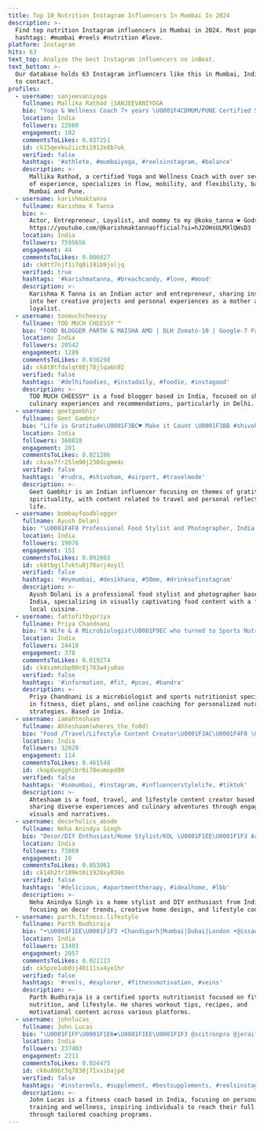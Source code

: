 ```yaml
---
title: Top 10 Nutrition Instagram Influencers In Mumbai In 2024
description: >-
  Find top nutrition Instagram influencers in Mumbai in 2024. Most popular
  hashtags: #mumbai #reels #nutrition #love.
platform: Instagram
hits: 63
text_top: Analyze the best Instagram influencers on inBeat.
text_bottom: >-
  Our database holds 63 Instagram influencers like this in Mumbai, India for you
  to contact.
profiles:
  - username: sanjeevaniyoga
    fullname: Mallika Rathod |SANJEEVANIYOGA
    bio: "Yoga & Wellness Coach 7+ years \U0001F4CDMUM/PUNE Certified Sports Nutrition specialist\U0001F469\U0001F3FB‍\U0001F4BB Flow • Mobility\U0001F98D • Flexibility Movement explorer\U0001F409 DM “coaching”"
    location: India
    followers: 22660
    engagement: 102
    commentsToLikes: 0.037251
    id: ck15qexku2iic0i1912e8b7uk
    verified: false
    hashtags: '#athlete, #mumbaiyoga, #reelsinstagram, #balance'
    description: >-
      Mallika Rathod, a certified Yoga and Wellness Coach with over seven years
      of experience, specializes in flow, mobility, and flexibility, based in
      Mumbai and Pune.
  - username: karishmaktanna
    fullname: Karishma K Tanna
    bio: >-
      Actor, Entrepreneur, Loyalist, and mommy to my @koko_tanna ❤️ Gods child❤️
      https://youtube.com/@karishmaktannaofficial?si=hJ2OHsULMXlQWsD3
    location: India
    followers: 7595656
    engagement: 44
    commentsToLikes: 0.006027
    id: ck0tt7njf1i7q0i19ib9joljq
    verified: true
    hashtags: '#karishmatanna, #breachcandy, #love, #mood'
    description: >-
      Karishma K Tanna is an Indian actor and entrepreneur, sharing insights
      into her creative projects and personal experiences as a mother and
      loyalist.
  - username: toomuchcheessy
    fullname: TOO MUCH CHEESSY ™
    bio: "FOOD BLOGGER PARTH & MAISHA AMD | DLH Zomato-10 | Google-7 Facebook -73k/12k Magicpin - Verify \U0001F60D Dm for invites/Promotion/Meets"
    location: India
    followers: 20542
    engagement: 1289
    commentsToLikes: 0.036298
    id: ck8t8tfdalqt80j78jlqa6n92
    verified: false
    hashtags: '#delhifoodies, #instadaily, #foodie, #instagood'
    description: >-
      TOO MUCH CHEESSY™ is a food blogger based in India, focused on sharing
      culinary experiences and recommendations, particularly in Delhi.
  - username: geetgambhir
    fullname: Geet Gambhir
    bio: "Life is Gratitude\U0001F3BC♥️ Make it Count \U0001F3BB #shivoham"
    location: India
    followers: 360818
    engagement: 201
    commentsToLikes: 0.021286
    id: ckvas7fr25lm90j230dcgmm4c
    verified: false
    hashtags: '#rudra, #shivoham, #airport, #travelmode'
    description: >-
      Geet Gambhir is an Indian influencer focusing on themes of gratitude and
      spirituality, with content related to travel and personal reflections on
      life.
  - username: bombayfoodblogger
    fullname: Ayush Dolani
    bio: "\U0001F4F8 Professional Food Stylist and Photographer, India No Reposts ❌ DM/Mail for bookings"
    location: India
    followers: 19076
    engagement: 151
    commentsToLikes: 0.092603
    id: ck8tbgjl7vktu0j78arj4oy1l
    verified: false
    hashtags: '#mymumbai, #desikhana, #50mm, #drinksofinstagram'
    description: >-
      Ayush Dolani is a professional food stylist and photographer based in
      India, specializing in visually captivating food content with a focus on
      local cuisine.
  - username: fattofitbypriya
    fullname: Priya Chandnani
    bio: "A Wife & A Microbiologist\U0001F9EC who turned to Sports Nutritionist\U0001F3CB\U0001F3FB‍♂️ Diet Plans\U0001F4DD | Fitness\U0001F938\U0001F3FB‍♀️| Online Coaching \U0001F4E7/DM For Customised Plans|Business"
    location: India
    followers: 24418
    engagement: 378
    commentsToLikes: 0.019274
    id: ck8szmhzbp00c0j783w4ju8ao
    verified: false
    hashtags: '#information, #fit, #pcos, #bandra'
    description: >-
      Priya Chandnani is a microbiologist and sports nutritionist specializing
      in fitness, diet plans, and online coaching for personalized nutrition
      strategies. Based in India.
  - username: iamahteshaam
    fullname: Ahteshaam(wheres_the_fo0d)
    bio: "Food /Travel/Lifestyle Content Creator\U0001F3AC\U0001F4F8 \U0001F4E7Email: ahteshaam19@gmail.com \U0001F4E9DM for Invites/Collaborations/Promotions"
    location: India
    followers: 32828
    engagement: 114
    commentsToLikes: 0.461548
    id: ckap6vegghibr0i78eumopd80
    verified: false
    hashtags: '#somumbai, #instagram, #influencerstylelife, #tiktok'
    description: >-
      Ahteshaam is a food, travel, and lifestyle content creator based in India,
      sharing diverse experiences and culinary adventures through engaging
      visuals and narratives.
  - username: decorholics_abode
    fullname: Neha Anindya Singh
    bio: "Decor/DIY Enthusiast/Home Stylist/KOL \U0001F1EE\U0001F1F3 Art @stringsofhappiness Feat @theidealhomeandgarden @pinterestindia @indiatoday_home DM/Email-Collab"
    location: India
    followers: 73069
    engagement: 10
    commentsToLikes: 0.053861
    id: ck14h2tr189kt0i1928xy036n
    verified: false
    hashtags: '#delicious, #apartmenttherapy, #idealhome, #lbb'
    description: >-
      Neha Anindya Singh is a home stylist and DIY enthusiast from India,
      focusing on decor trends, creative home design, and lifestyle content.
  - username: parth.fitness.lifestyle
    fullname: Parth Budhiraja
    bio: "•\U0001F1EE\U0001F1F3 •Chandigarh|Mumbai|Dubai|London •@issaonline Certified Sports Nutritionist •Macros/Recipes/Workouts/Motivation •Here to Make you❤️➡️\U0001F3CB️‍♀️"
    location: India
    followers: 13403
    engagement: 2057
    commentsToLikes: 0.021123
    id: ck5pze1ub0ij40i11sx4ye1hr
    verified: false
    hashtags: '#reels, #explorer, #fitnessmotivation, #veins'
    description: >-
      Parth Budhiraja is a certified sports nutritionist focused on fitness,
      nutrition, and lifestyle. He shares workout tips, recipes, and
      motivational content across various platforms.
  - username: johnlucas_
    fullname: John Lucas
    bio: "\U0001F1FF\U0001F1E6❤️\U0001F1EE\U0001F1F3 @scitronpro @jeraifitnessindia Facebook 830k followers \U0001F4CDMumbai Bring out the GIANT in you by clicking the link below for coaching \U0001F4AA\U0001F3FB"
    location: India
    followers: 237403
    engagement: 2211
    commentsToLikes: 0.024475
    id: ck6u89bt3q7830j71xxibajpd
    verified: false
    hashtags: '#instareels, #supplement, #bestsupplements, #reelsinstagram'
    description: >-
      John Lucas is a fitness coach based in India, focusing on personal
      training and wellness, inspiring individuals to reach their full potential
      through tailored coaching programs.
---
```


